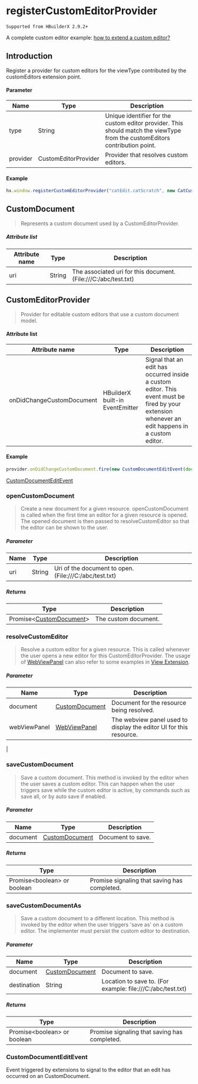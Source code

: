 # registerCustomEditorProvider
`Supported from HBuilderX 2.9.2+`

A complete custom editor example: <a href="/ExtensionTutorial/customeditor" target="_blank">how to extend a custom editor?</a>

## Introduction

Register a provider for custom editors for the viewType contributed by the customEditors extension point.

#### Parameter

|Name	|Type					|Description											|
|--		|--							|--												|
|type	|String	|	Unique identifier for the custom editor provider. This should match the viewType from the customEditors contribution point.	|
|provider|CustomEditorProvider |Provider that resolves custom editors.|


#### Example
```javascript
hx.window.registerCustomEditorProvider("catEdit.catScratch", new CatCustomEditorProvider());
```

## CustomDocument

> Represents a custom document used by a CustomEditorProvider.

##### Attribute list

|Attribute name		|Type	|Description				|
|--			|--			|--					|
|uri		|String		|The associated uri for this document. (File:///C:/abc/test.txt)|

## CustomEditorProvider

> Provider for editable custom editors that use a custom document model.

#### Attribute list

|Attribute name		|Type	|Description				|
|--			|--			|--					|
|onDidChangeCustomDocument | HBuilderX built-in EventEmitter	| Signal that an edit has occurred inside a custom editor. This event must be fired by your extension whenever an edit happens in a custom editor. |

#### Example
``` javascript
provider.onDidChangeCustomDocument.fire(new CustomDocumentEditEvent(document));
```
[CustomDocumentEditEvent](#CustomDocumentEditEvent)

### openCustomDocument

> Create a new document for a given resource. openCustomDocument is called when the first time an editor for a given resource is opened. The opened document is then passed to resolveCustomEditor so that the editor can be shown to the user.

##### Parameter
|Name	    |Type	    |Description			|
|--			|--			|--				|
|uri	|String		|Uri of the document to open. (File:///C:/abc/test.txt)|

##### Returns
|Type	|Description		|
|--			|--			|
|Promise&lt;[CustomDocument](#CustomDocument)&gt;	|The custom document.|

### resolveCustomEditor

> Resolve a custom editor for a given resource. This is called whenever the user opens a new editor for this CustomEditorProvider.
> The usage of [WebViewPanel](#WebViewPanel) can also refer to some examples in [View Extension](/views.md#WebView).

##### Parameter
|Name	    |Type	    |Description			|
|--			|--			|--				|
|document	|[CustomDocument](#CustomDocument)		|Document for the resource being resolved.|
|webViewPanel	|[WebViewPanel](/ExtensionDocs/Api/windows/createWebView?id=webviewpanel)		|The webview panel used to display the editor UI for this resource.

|

### saveCustomDocument

> Save a custom document. This method is invoked by the editor when the user saves a custom editor. This can happen when the user triggers save while the custom editor is active, by commands such as save all, or by auto save if enabled.

##### Parameter

|Name	    |Type	    |Description			|
|--			|--			|--				|
|document	|[CustomDocument](#CustomDocument)		| Document to save. |

##### Returns

|Type	|Description		|
|--			|--			|
|Promise&lt;boolean&gt; or boolean	|Promise signaling that saving has completed.|

### saveCustomDocumentAs

> Save a custom document to a different location. This method is invoked by the editor when the user triggers 'save as' on a custom editor. The implementer must persist the custom editor to destination.

##### Parameter

|Name	    |Type	    |Description			|
|--			|--			|--				|
|document	|[CustomDocument](#CustomDocument)		| Document to save. |
|destination	|String		| Location to save to. (For example: file:///C:/abc/test.txt) |

##### Returns

|Type	|Description		|
|--			|--			|
|Promise&lt;boolean&gt; or boolean	|Promise signaling that saving has completed.|

### CustomDocumentEditEvent
Event triggered by extensions to signal to the editor that an edit has occurred on an CustomDocument.
